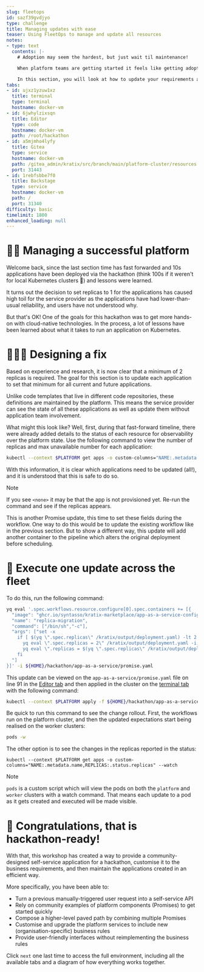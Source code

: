 ```yaml
---
slug: fleetops
id: sazf39gvdjyo
type: challenge
title: Managing updates with ease
teaser: Using FleetOps to manage and update all resources
notes:
- type: text
  contents: |-
    # Adoption may seem the hardest, but just wait til maintenance!

    When platform teams are getting started it feels like getting adoption is the hardest challenge you can face. But when you achieve adoption, you actually face a much harder challenge...how to manage the resources all those users depend on.

    In this section, you will look at how to update your requirements across all users of your hackathon environment. Gaining confidence that these applications can live on beyond just a single day- or week-long activity.
tabs:
- id: ujxz1yzuw1xz
  title: terminal
  type: terminal
  hostname: docker-vm
- id: 6jwhylzixsqn
  title: Editor
  type: code
  hostname: docker-vm
  path: /root/hackathon
- id: a5mjmho4lyfy
  title: Gitea
  type: service
  hostname: docker-vm
  path: /gitea_admin/kratix/src/branch/main/platform-cluster/resources
  port: 31443
- id: 1rebfsbbe7f0
  title: Backstage
  type: service
  hostname: docker-vm
  path: /
  port: 31340
difficulty: basic
timelimit: 1800
enhanced_loading: null
---
```


🤹🏽 Managing a successful platform
===

Welcome back, since the last section time has fast forwarded and 10s applications have been deployed via the hackathon (think 100s if it weren't for local Kubernetes clusters 🥴) and lessons were learned.

It turns out the decision to set replicas to 1 for the applications has caused high toil for the service provider as the applications have had lower-than-usual reliability, and users have not understood why.

But that's OK! One of the goals for this hackathon was to get more hands-on with cloud-native technologies. In the process, a lot of lessons have been learned about what it takes to run an application on Kubernetes.

👩🏾‍💻 Designing a fix
===

Based on experience and research, it is now clear that a minimum of 2 replicas is required. The goal for this section is to update each application to set that minimum for all current and future applications.

Unlike code templates that live in different code repositories, these definitions are maintained by the platform. This means the service provider can see the state of all these applications as well as update them without application team involvement.

What might this look like? Well, first, during that fast-forward timeline, there were already added details to the status of each resource for observability over the platform state. Use the following command to view the number of replicas and max unavailable number for each application:

```bash
kubectl --context $PLATFORM get apps -o custom-columns="NAME:.metadata.name,REPLICAS:.status.replicas"
```

With this information, it is clear which applications need to be updated (all!), and it is understood that this is safe to do so.

> [!NOTE]
> If you see `<none>` it may be that the app is not provisioned yet. Re-run the command and see if the replicas appears.

This is another Promise update, this time to set these fields during the workflow. One way to do this would be to update the existing workflow like in the previous section. But to show a different way, this update will add another container to the pipeline which alters the original deployment before scheduling.

🚀 Execute one update across the fleet
===

To do this, run the following command:
```bash
yq eval '.spec.workflows.resource.configure[0].spec.containers += [{
  "image": "ghcr.io/syntasso/kratix-marketplace/app-as-a-service-configure-pipeline:v0.1.0",
  "name": "replica-migration",
  "command": ["/bin/sh","-c"],
  "args": ["set -x
    if [ $(yq \".spec.replicas\" /kratix/output/deployment.yaml) -lt 2 ]; then
      yq eval \".spec.replicas = 2\" /kratix/output/deployment.yaml -i;
      yq eval \".replicas = $(yq \".spec.replicas\" /kratix/output/deployment.yaml)\" -i /kratix/metadata/status.yaml;
    fi
  "]
}]' -i ${HOME}/hackathon/app-as-a-service/promise.yaml
```

This update can be viewed on the `app-as-a-service/promise.yaml` file on line 91 in the [Editor tab](tab-1) and then applied in the cluster on the [terminal tab](tab-0) with the following command:
```bash
kubectl --context $PLATFORM apply -f ${HOME}/hackathon/app-as-a-service/promise.yaml
```

Be quick to run this command to see the change rollout. First, the workflows run on the platform cluster, and then the updated expectations start being realised on the worker clusters:
```bash
pods -w
```

The other option is to see the changes in the replicas reported in the status:
```
kubectl --context $PLATFORM get apps -o custom-columns="NAME:.metadata.name,REPLICAS:.status.replicas" --watch
```

> [!NOTE]
> `pods` is a custom script which will view the pods on both the `platform` and `worker` clusters with a watch command. That means each update to a pod as it gets created and executed will be made visible.


🎉 Congratulations, that is hackathon-ready!
===

With that, this workshop has created a way to provide a community-designed self-service application for a hackathon, customise it to the business requirements, and then maintain the applications created in an efficient way.

More specifically, you have been able to:
* Turn a previous manually-triggered user request into a self-service API
* Rely on community examples of platform components (Promises) to get started quickly
* Compose a higher-level paved path by combining multiple Promises
* Customise and upgrade the platform services to include new (organisation-specific) business rules
* Provide user-friendly interfaces without reimplementing the business rules

Click `next` one last time to access the full environment, including all the available tabs and a diagram of how everything works together.
